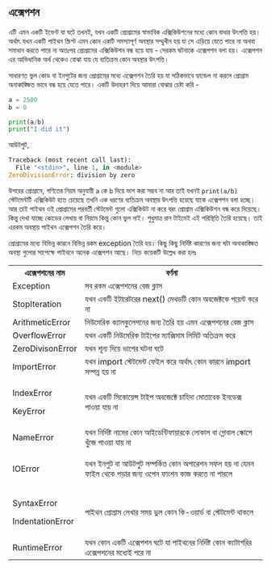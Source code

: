 ## এক্সেপশন   

এটি এমন একটি ইভেন্ট যা ঘটে তখনই, যখন একটি প্রোগ্রামের স্বাভাবিক এক্সিকিউশনের মধ্যে কোন বাধার উৎপত্তি হয়। অর্থাৎ যখন একটি পাইথন স্ক্রিপ্ট এমন কোন একটি সমস্যাপূর্ণ অবস্থার সম্মুখীন হয় যা সে এড়িয়ে যেতে পারে না অথবা সমাধান করতে পারে না অতঃপর প্রোগ্রামের এক্সিকিউশন বন্ধ হয়ে যায় - সেরকম ঘটনাকে এক্সেপশন বলা হয়। এক্সেপশন এর আভিধানিক অর্থ থেকেও বোঝা যায় যে ব্যতিক্রম কোন অবস্থার উৎপত্তি।   

সাধারণত ভুল কোড বা ইনপুটের জন্য প্রোগ্রামের মধ্যে এক্সেপশন তৈরি হয় যা সঠিকভাবে হ্যান্ডেল না করলে প্রোগ্রাম অনাকাঙ্ক্ষিত ভাবে বন্ধ হয়ে যেতে পারে। একটি উদাহরণ দিয়ে আমারা বোঝার চেষ্টা করি - 

```python
a = 2500
b = 0

print(a/b)
print("I did it")
```  

আউটপুট, 

```python
Traceback (most recent call last):
  File "<stdin>", line 1, in <module>
ZeroDivisionError: division by zero
```  

উপরের প্রোগ্রামে, গণিতের নিয়ম অনুযায়ী `a` কে `b` দিয়ে ভাগ করা সম্ভব না আর তাই যখনই  `print(a/b)` স্টেটমেন্টটি এক্সিকিউট হতে চেয়েছে তখনি এক ধরণের ব্যতিক্রম অবস্থার উৎপত্তি হয়েছে যাকে এক্সেপশন বলা হচ্ছে। আর তাই পাইথন ওই প্রোগ্রামের পরবর্তী স্টেটমেন্ট গুলো এক্সিকিউট না করে বরং প্রোগ্রাম এক্সিকিউশন বন্ধ করে দিয়েছে। কিন্তু দেখা যাচ্ছে কোডের লেখায় বা নিয়মে কিন্তু কোন ভুল নাই। শুধুমাত্র রান টাইমেই এই পরিস্থিতি তৈরি হয়েছে। তাই এরকম অবস্থায় পাইথন এক্সেপশন তৈরি করে।  

প্রোগ্রামের মধ্যে বিভিন্ন কারনে বিভিন্ন রকম exception তৈরি হয়। কিছু কিছু নির্দিষ্ট কারণের জন্য ঘটা অনাকাঙ্ক্ষিত অবস্থা গুলোর সাপেক্ষে পাইথনে অনেক এক্সেপশন আছে। নিচে কয়েকটি উল্লেখ করা হলঃ  

<table class="table table-bordered">
<tbody><tr>
<th><b>এক্সেপশনের নাম</b></th>
<th><b>বর্ণনা</b></th>
</tr>
<tr>
<td>Exception</td>
<td>সব রকম এক্সেপশনের বেজ ক্লাস</td>
</tr>
<tr>
<td>StopIteration</td>
<td>যখন একটি ইটারেটরের next() মেথডটি কোন অবজেক্টকে পয়েন্ট করে না</td>
</tr>
<tr>
<td>ArithmeticError</td>
<td>নিউমেরিক ক্যালকুলেশনের জন্য তৈরি হয় এমন এক্সেপশনের বেজ ক্লাস</td>
</tr>
<tr>
<td>OverflowError</td>
<td>যখন একটি নিউমেরিক টাইপের ম্যাক্সিমাম লিমিট অতিক্রম করে</td>
</tr>
<tr>
<td>ZeroDivisonError</td>
<td>যখন শূন্য দিয়ে ভাগের ঘটনা ঘটে</td>
</tr>
<tr>
<td>ImportError</td>
<td>যখন import স্টেটমেন্ট ফেইল করে অর্থাৎ কোন কারনে import সম্পন্ন হয় না</td>
</tr>
<tr>
<td><p>IndexError</p><p>KeyError</p></td>
<td><p>যখন একটি সিকোয়েন্স টাইপ অবজেক্টে চাহিদা মোতাবেক ইনডেক্স পাওয়া যায় না</p></td>
</tr>
<tr>
<td>NameError</td>
<td>যখন নির্দিষ্ট নামের কোন আইডেন্টিফায়ারকে লোকাল বা গ্লোবাল স্কোপে খুঁজে পাওয়া যায় না</td>
</tr>
<tr>
<td><p>IOError</p></td>
<td><p>যখন ইনপুট বা আউটপুট সম্পর্কিত কোন অপারেশন সফল হয় না যেমন ফাইল থেকে পড়ার জন্য ওপেন ফাংশন কাজ করতে না পারলে</p></td>
</tr>
<tr>
<td><p>SyntaxError</p><p>IndentationError</p></td>
<td><p>পাইথন প্রোগ্রাম লেখার সময় ভুল কোন কি-ওয়ার্ড বা স্টেটমেন্ট থাকলে</p></td>
</tr>
<tr>
<td>RuntimeError</td>
<td>যখন কোন একটি এক্সেপশন ঘটে যা পাইথনের নির্দিষ্ট কোন ক্যাটাগরির এক্সেপশনের মধ্যেই পরে না</td>
</tr>
</tbody></table>
